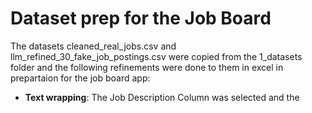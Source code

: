 # Dataset prep for the Job Board

The datasets cleaned_real_jobs.csv and llm_refined_30_fake_job_postings.csv were
copied from the 1_datasets folder and the following refinements were done to
them in excel in prepartaion for the job board app:

- **Text wrapping**: The Job Description Column was selected and the
